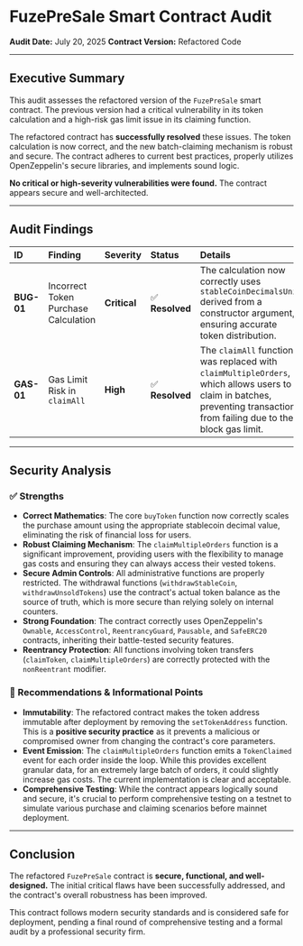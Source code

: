 # FuzePreSale Smart Contract Audit

**Audit Date:** July 20, 2025
**Contract Version:** Refactored Code

---

## Executive Summary

This audit assesses the refactored version of the `FuzePreSale` smart contract. The previous version had a critical vulnerability in its token calculation and a high-risk gas limit issue in its claiming function.

The refactored contract has **successfully resolved** these issues. The token calculation is now correct, and the new batch-claiming mechanism is robust and secure. The contract adheres to current best practices, properly utilizes OpenZeppelin's secure libraries, and implements sound logic.

**No critical or high-severity vulnerabilities were found.** The contract appears secure and well-architected.

---

## Audit Findings

| ID | Finding | Severity | Status | Details |
| :-- | :--- | :--- | :--- | :--- |
| **BUG-01** | Incorrect Token Purchase Calculation | **Critical** | ✅ **Resolved** | The calculation now correctly uses `stableCoinDecimalsUnit` derived from a constructor argument, ensuring accurate token distribution. |
| **GAS-01** | Gas Limit Risk in `claimAll` | **High** | ✅ **Resolved** | The `claimAll` function was replaced with `claimMultipleOrders`, which allows users to claim in batches, preventing transactions from failing due to the block gas limit. |

---

## Security Analysis

### ✅ Strengths

* **Correct Mathematics**: The core `buyToken` function now correctly scales the purchase amount using the appropriate stablecoin decimal value, eliminating the risk of financial loss for users.
* **Robust Claiming Mechanism**: The `claimMultipleOrders` function is a significant improvement, providing users with the flexibility to manage gas costs and ensuring they can always access their vested tokens.
* **Secure Admin Controls**: All administrative functions are properly restricted. The withdrawal functions (`withdrawStableCoin`, `withdrawUnsoldTokens`) use the contract's actual token balance as the source of truth, which is more secure than relying solely on internal counters.
* **Strong Foundation**: The contract correctly uses OpenZeppelin's `Ownable`, `AccessControl`, `ReentrancyGuard`, `Pausable`, and `SafeERC20` contracts, inheriting their battle-tested security features.
* **Reentrancy Protection**: All functions involving token transfers (`claimToken`, `claimMultipleOrders`) are correctly protected with the `nonReentrant` modifier.

### 📝 Recommendations & Informational Points

* **Immutability**: The refactored contract makes the token address immutable after deployment by removing the `setTokenAddress` function. This is a **positive security practice** as it prevents a malicious or compromised owner from changing the contract's core parameters.
* **Event Emission**: The `claimMultipleOrders` function emits a `TokenClaimed` event for each order inside the loop. While this provides excellent granular data, for an extremely large batch of orders, it could slightly increase gas costs. The current implementation is clear and acceptable.
* **Comprehensive Testing**: While the contract appears logically sound and secure, it's crucial to perform comprehensive testing on a testnet to simulate various purchase and claiming scenarios before mainnet deployment.

---

## Conclusion

The refactored `FuzePreSale` contract is **secure, functional, and well-designed.** The initial critical flaws have been successfully addressed, and the contract's overall robustness has been improved.

This contract follows modern security standards and is considered safe for deployment, pending a final round of comprehensive testing and a formal audit by a professional security firm.

